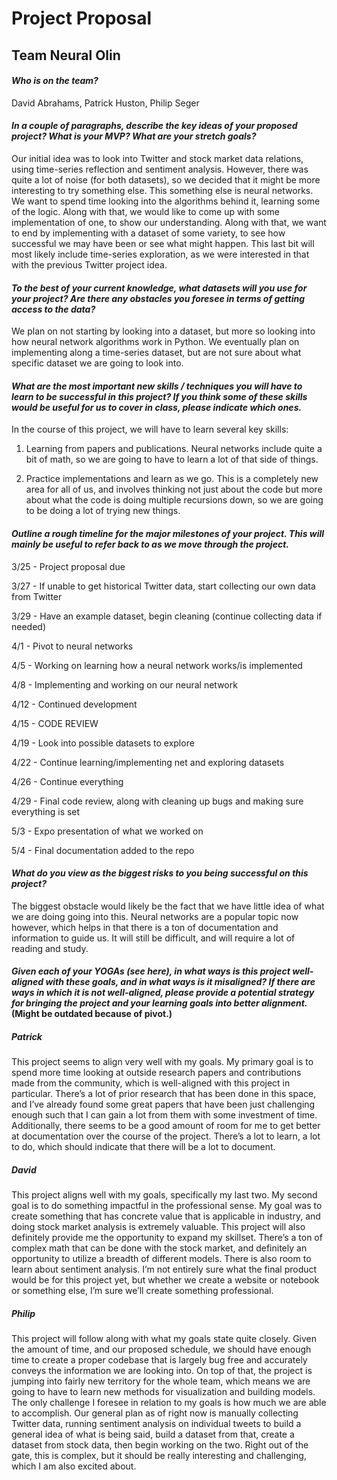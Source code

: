 # Project Proposal
## Team Neural Olin

#### *Who is on the team?*
David Abrahams, Patrick Huston, Philip Seger

#### *In a couple of paragraphs, describe the key ideas of your proposed project?  What is your MVP?  What are your stretch goals?*

Our initial idea was to look into Twitter and stock market data relations, using time-series reflection and sentiment analysis. However, there was quite a lot of noise (for both datasets), so we decided that it might be more interesting to try something else. This something else is neural networks. We want to spend time looking into the algorithms behind it, learning some of the logic. Along with that, we would like to come up with some implementation of one, to show our understanding. Along with that, we want to end by implementing with a dataset of some variety, to see how successful we may have been or see what might happen. This last bit will most likely include time-series exploration, as we were interested in that with the previous Twitter project idea.

#### *To the best of your current knowledge, what datasets will you use for your project?  Are there any obstacles you foresee in terms of getting access to the data?*

We plan on not starting by looking into a dataset, but more so looking into how neural network algorithms work in Python. We eventually plan on implementing along a time-series dataset, but are not sure about what specific dataset we are going to look into. 

#### *What are the most important new skills / techniques you will have to learn to be successful in this project?  If you think some of these skills would be useful for us to cover in class, please indicate which ones.*

In the course of this project, we will have to learn several key skills:

1. Learning from papers and publications. Neural networks include quite a bit of math, so we are going to have to learn a lot of that side of things.

2. Practice implementations and learn as we go. This is a completely new area for all of us, and involves thinking not just about the code but more about what the code is doing multiple recursions down, so we are going to be doing a lot of trying new things.

#### *Outline a rough timeline for the major milestones of your project.  This will mainly be useful to refer back to as we move through the project.*

3/25 - Project proposal due

3/27 - If unable to get historical Twitter data, start collecting our own data from Twitter

3/29 - Have an example dataset, begin cleaning (continue collecting data if needed)

4/1 - Pivot to neural networks

4/5 - Working on learning how a neural network works/is implemented

4/8 - Implementing and working on our neural network

4/12 - Continued development

4/15 - CODE REVIEW

4/19 - Look into possible datasets to explore

4/22 - Continue learning/implementing net and exploring datasets

4/26 - Continue everything

4/29 - Final code review, along with cleaning up bugs and making sure everything is set

5/3 - Expo presentation of what we worked on

5/4 - Final documentation added to the repo

#### *What do you view as the biggest risks to you being successful on this project?*

The biggest obstacle would likely be the fact that we have little idea of what we are doing going into this. Neural networks are a popular topic now however, which helps in that there is a ton of documentation and information to guide us. It will still be difficult, and will require a lot of reading and study.

#### *Given each of your YOGAs (see here), in what ways is this project well-aligned with these goals, and in what ways is it misaligned?  If there are ways in which it is not well-aligned, please provide a potential strategy for bringing the project and your learning goals into better alignment.* (Might be outdated because of pivot.)
##### Patrick

This project seems to align very well with my goals. My primary goal is to spend more time looking at outside research papers and contributions made from the community, which is well-aligned with this project in particular. There’s a lot of prior research that has been done in this space, and I’ve already found some great papers that have been just challenging enough such that I can gain a lot from them with some investment of time. Additionally, there seems to be a good amount of room for me to get better at documentation over the course of the project. There’s a lot to learn, a lot to do, which should indicate that there will be a lot to document. 

##### David

This project aligns well with my goals, specifically my last two. My second goal is to do something impactful in the professional sense. My goal was to create something that has concrete value that is applicable in industry, and doing stock market analysis is extremely valuable. This project will also definitely provide me the opportunity to expand my skillset. There’s a ton of complex math that can be done with the stock market, and definitely an opportunity to utilize a breadth of different models. There is also room to learn about sentiment analysis. I’m not entirely sure what the final product would be for this project yet, but whether we create a website or notebook or something else, I’m sure we’ll create something professional.

##### Philip

This project will follow along with what my goals state quite closely. Given the amount of time, and our proposed schedule, we should have enough time to create a proper codebase that is largely bug free and accurately conveys the information we are looking into. On top of that, the project is jumping into fairly new territory for the whole team, which means we are going to have to learn new methods for visualization and building models. The only challenge I foresee in relation to my goals is how much we are able to accomplish. Our general plan as of right now is manually collecting Twitter data, running sentiment analysis on individual tweets to build a general idea of what is being said, build a dataset from that, create a dataset from stock data, then begin working on the two. Right out of the gate, this is complex, but it should be really interesting and challenging, which I am also excited about. 
